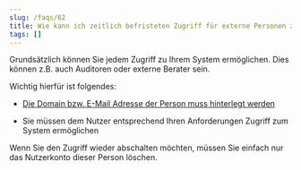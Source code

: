 ```yaml
---
slug: /faqs/62
title: Wie kann ich zeitlich befristeten Zugriff für externe Personen z.B. Auditoren oder externe Berater einrichten
tags: []
---
```

Grundsätzlich können Sie jedem Zugriff zu Ihrem System ermöglichen. Dies können z.B. auch Auditoren oder externe Berater sein.

Wichtig hierfür ist folgendes:

*   [Die Domain bzw. E-Mail Adresse der Person muss hinterlegt werden](https://support.qmbase.com/Account/findworkspace?returnUrl=/_admin/permissions/alloweddomains)

*   Sie müssen dem Nutzer entsprechend Ihren Anforderungen Zugriff zum System ermöglichen

Wenn Sie den Zugriff wieder abschalten möchten, müssen Sie einfach nur das Nutzerkonto dieser Person löschen.